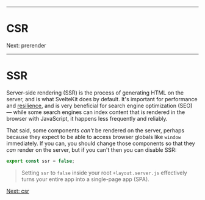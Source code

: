 ------
# **CSR**

Next: prerender

------
# **SSR**
Server-side rendering (SSR) is the process of generating HTML on the server, and is what SvelteKit does by default. It's important for performance and [resilience](https://kryogenix.org/code/browser/everyonehasjs.html), and is very beneficial for search engine optimization (SEO) — while some search engines can index content that is rendered in the browser with JavaScript, it happens less frequently and reliably.

That said, some components _can't_ be rendered on the server, perhaps because they expect to be able to access browser globals like `window` immediately. If you can, you should change those components so that they _can_ render on the server, but if you can't then you can disable SSR:
```javascript title="src/routes/part4/page-options/ssr/+page.server.ts"
export const ssr = false;
```
> Setting `ssr` to `false` inside your root `+layout.server.js` effectively turns your entire app into a single-page app (SPA).

[Next: csr](/part4/page-options/csr)
